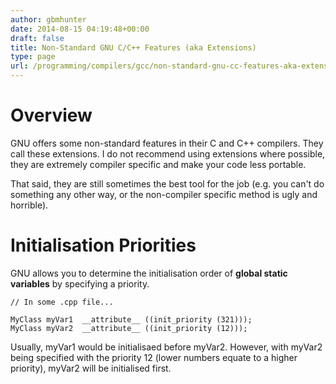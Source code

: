 ```yaml
---
author: gbmhunter
date: 2014-08-15 04:19:48+00:00
draft: false
title: Non-Standard GNU C/C++ Features (aka Extensions)
type: page
url: /programming/compilers/gcc/non-standard-gnu-cc-features-aka-extensions
---
```


# Overview

GNU offers some non-standard features in their C and C++ compilers. They call these extensions. I do not recommend using extensions where possible, they are extremely compiler specific and make your code less portable.

That said, they are still sometimes the best tool for the job (e.g. you can't do something any other way, or the non-compiler specific method is ugly and horrible).

# Initialisation Priorities

GNU allows you to determine the initialisation order of **global static variables** by specifying a priority.
    
    // In some .cpp file...
    
    MyClass myVar1  __attribute__ ((init_priority (321)));
    MyClass myVar2  __attribute__ ((init_priority (12)));
    

Usually, myVar1 would be initialisaed before myVar2. However, with myVar2 being specified with the priority 12 (lower numbers equate to a higher priority), myVar2 will be initialised first.
